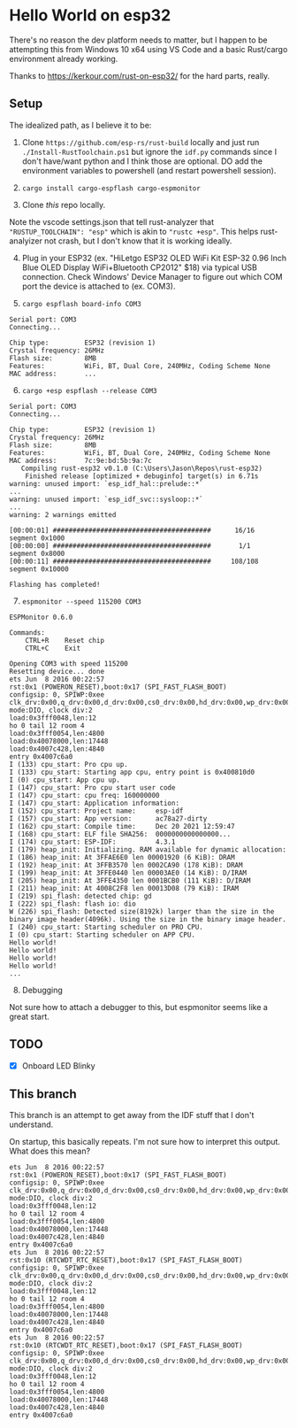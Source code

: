 
# Hello World on esp32

There's no reason the dev platform needs to matter, but I happen to be attempting this from Windows 10 x64 using VS Code and a basic Rust/cargo environment already working.

Thanks to https://kerkour.com/rust-on-esp32/ for the hard parts, really.

## Setup

The idealized path, as I believe it to be:

1) Clone `https://github.com/esp-rs/rust-build` locally and just run `./Install-RustToolchain.ps1` but ignore the `idf.py` commands since I don't have/want python and I think those are optional.  DO add the environment variables to powershell (and restart powershell session).

2) `cargo install cargo-espflash cargo-espmonitor`

3) Clone _this_ repo locally.

Note the vscode settings.json that tell rust-analyzer that `"RUSTUP_TOOLCHAIN": "esp"` which is akin to `"rustc +esp"`.  This helps rust-analyizer not crash, but I don't know that it is working ideally.

4) Plug in your ESP32 (ex. "HiLetgo ESP32 OLED WiFi Kit ESP-32 0.96 Inch Blue OLED Display WiFi+Bluetooth CP2012" $18) via typical USB connection.  Check Windows' Device Manager to figure out which COM port the device is attached to (ex. COM3).

5) `cargo espflash board-info COM3`

```
Serial port: COM3
Connecting...

Chip type:         ESP32 (revision 1)
Crystal frequency: 26MHz
Flash size:        8MB
Features:          WiFi, BT, Dual Core, 240MHz, Coding Scheme None
MAC address:       ...
```

6) `cargo +esp espflash --release COM3`

```
Serial port: COM3
Connecting...

Chip type:         ESP32 (revision 1)
Crystal frequency: 26MHz
Flash size:        8MB
Features:          WiFi, BT, Dual Core, 240MHz, Coding Scheme None
MAC address:       7c:9e:bd:5b:9a:7c
   Compiling rust-esp32 v0.1.0 (C:\Users\Jason\Repos\rust-esp32)
    Finished release [optimized + debuginfo] target(s) in 6.71s
warning: unused import: `esp_idf_hal::prelude::*`
...
warning: unused import: `esp_idf_svc::sysloop::*`
...
warning: 2 warnings emitted

[00:00:01] ########################################      16/16      segment 0x1000
[00:00:00] ########################################       1/1       segment 0x8000
[00:00:11] ########################################     108/108     segment 0x10000

Flashing has completed!
```

7) `espmonitor --speed 115200 COM3`

```
ESPMonitor 0.6.0

Commands:
    CTRL+R    Reset chip
    CTRL+C    Exit

Opening COM3 with speed 115200
Resetting device... done
ets Jun  8 2016 00:22:57
rst:0x1 (POWERON_RESET),boot:0x17 (SPI_FAST_FLASH_BOOT)
configsip: 0, SPIWP:0xee
clk_drv:0x00,q_drv:0x00,d_drv:0x00,cs0_drv:0x00,hd_drv:0x00,wp_drv:0x00
mode:DIO, clock div:2
load:0x3fff0048,len:12
ho 0 tail 12 room 4
load:0x3fff0054,len:4800
load:0x40078000,len:17448
load:0x4007c428,len:4840
entry 0x4007c6a0
I (133) cpu_start: Pro cpu up.
I (133) cpu_start: Starting app cpu, entry point is 0x400810d0
I (0) cpu_start: App cpu up.
I (147) cpu_start: Pro cpu start user code
I (147) cpu_start: cpu freq: 160000000
I (147) cpu_start: Application information:
I (152) cpu_start: Project name:     esp-idf
I (157) cpu_start: App version:      ac78a27-dirty
I (162) cpu_start: Compile time:     Dec 20 2021 12:59:47
I (168) cpu_start: ELF file SHA256:  0000000000000000...
I (174) cpu_start: ESP-IDF:          4.3.1
I (179) heap_init: Initializing. RAM available for dynamic allocation:
I (186) heap_init: At 3FFAE6E0 len 00001920 (6 KiB): DRAM
I (192) heap_init: At 3FFB3570 len 0002CA90 (178 KiB): DRAM
I (199) heap_init: At 3FFE0440 len 00003AE0 (14 KiB): D/IRAM
I (205) heap_init: At 3FFE4350 len 0001BCB0 (111 KiB): D/IRAM
I (211) heap_init: At 4008C2F8 len 00013D08 (79 KiB): IRAM
I (219) spi_flash: detected chip: gd
I (222) spi_flash: flash io: dio
W (226) spi_flash: Detected size(8192k) larger than the size in the binary image header(4096k). Using the size in the binary image header.
I (240) cpu_start: Starting scheduler on PRO CPU.
I (0) cpu_start: Starting scheduler on APP CPU.
Hello world!
Hello world!
Hello world!
Hello world!
...
```

8) Debugging

Not sure how to attach a debugger to this, but espmonitor seems like a great start.

## TODO

- [X] Onboard LED Blinky

## This branch

This branch is an attempt to get away from the IDF stuff that I don't understand.

On startup, this basically repeats.  I'm not sure how to interpret this output.  What does this mean?

```
ets Jun  8 2016 00:22:57
rst:0x1 (POWERON_RESET),boot:0x17 (SPI_FAST_FLASH_BOOT)
configsip: 0, SPIWP:0xee
clk_drv:0x00,q_drv:0x00,d_drv:0x00,cs0_drv:0x00,hd_drv:0x00,wp_drv:0x00
mode:DIO, clock div:2
load:0x3fff0048,len:12
ho 0 tail 12 room 4
load:0x3fff0054,len:4800
load:0x40078000,len:17448
load:0x4007c428,len:4840
entry 0x4007c6a0
ets Jun  8 2016 00:22:57
rst:0x10 (RTCWDT_RTC_RESET),boot:0x17 (SPI_FAST_FLASH_BOOT)
configsip: 0, SPIWP:0xee
clk_drv:0x00,q_drv:0x00,d_drv:0x00,cs0_drv:0x00,hd_drv:0x00,wp_drv:0x00
mode:DIO, clock div:2
load:0x3fff0048,len:12
ho 0 tail 12 room 4
load:0x3fff0054,len:4800
load:0x40078000,len:17448
load:0x4007c428,len:4840
entry 0x4007c6a0
ets Jun  8 2016 00:22:57
rst:0x10 (RTCWDT_RTC_RESET),boot:0x17 (SPI_FAST_FLASH_BOOT)
configsip: 0, SPIWP:0xee
clk_drv:0x00,q_drv:0x00,d_drv:0x00,cs0_drv:0x00,hd_drv:0x00,wp_drv:0x00
mode:DIO, clock div:2
load:0x3fff0048,len:12
ho 0 tail 12 room 4
load:0x3fff0054,len:4800
load:0x40078000,len:17448
load:0x4007c428,len:4840
entry 0x4007c6a0
```
